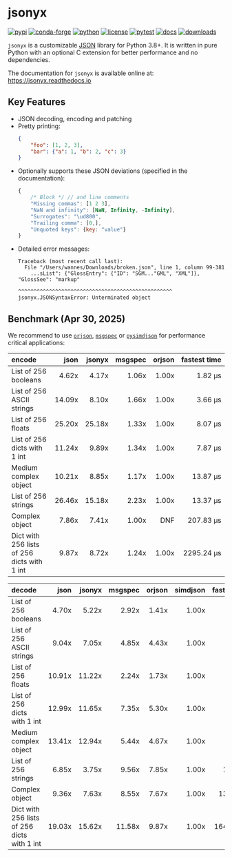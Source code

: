 # jsonyx

[![pypi](https://img.shields.io/pypi/v/jsonyx.svg)](http://pypi.org/project/jsonyx)
[![conda-forge](https://img.shields.io/conda/vn/conda-forge/jsonyx.svg)](https://anaconda.org/conda-forge/jsonyx)
[![python](https://img.shields.io/pypi/pyversions/jsonyx.svg)](http://pypi.org/project/jsonyx)
[![license](https://img.shields.io/pypi/l/jsonyx.svg)](http://pypi.org/project/jsonyx)
[![pytest](https://github.com/nineteendo/jsonyx/actions/workflows/pytest.yml/badge.svg?branch=2.3.x)](https://github.com/nineteendo/jsonyx/actions/workflows/pytest.yml)
[![docs](https://readthedocs.org/projects/jsonyx/badge/?version=stable)](https://jsonyx.readthedocs.io/en/stable/?badge=stable)
[![downloads](https://img.shields.io/pypi/dm/jsonyx.svg)](http://pypi.org/project/jsonyx)

`jsonyx` is a customizable [JSON](http://json.org) library for Python 3.8+. It
is written in pure Python with an optional C extension for better performance
and no dependencies.

The documentation for `jsonyx` is available online at: https://jsonyx.readthedocs.io

## Key Features

- JSON decoding, encoding and patching
- Pretty printing:
    ```json
    {
        "foo": [1, 2, 3],
        "bar": {"a": 1, "b": 2, "c": 3}
    }
    ```
- Optionally supports these JSON deviations (specified in the documentation):
    ```javascript
    {
        /* Block */ // and line comments
        "Missing commas": [1 2 3],
        "NaN and infinity": [NaN, Infinity, -Infinity],
        "Surrogates": "\ud800",
        "Trailing comma": [0,],
        "Unquoted keys": {key: "value"}
    }
    ```
- Detailed error messages:
    ```none
    Traceback (most recent call last):
      File "/Users/wannes/Downloads/broken.json", line 1, column 99-381
        ...sList": {"GlossEntry": {"ID": "SGM..."GML", "XML"]}, "GlossSee": "markup"
                                  ^^^^^^^^^^^^^^^^^^^^^^^^^^^^^^^^^^^^^^^^^^^^^^^^^^
    jsonyx.JSONSyntaxError: Unterminated object
    ```

## Benchmark (Apr 30, 2025)

We recommend to use [`orjson`](https://pypi.org/project/orjson),
[`msgspec`](https://pypi.org/project/msgspec) or
[`pysimdjson`](https://pypi.org/project/pysimdjson) for performance critical
applications:

| encode                                      |   json | jsonyx | msgspec | orjson | fastest time |
|:--------------------------------------------|-------:|-------:|--------:|-------:|-------------:|
| List of 256 booleans                        |  4.62x |  4.17x |   1.06x |  1.00x |      1.82 μs |
| List of 256 ASCII strings                   | 14.09x |  8.10x |   1.66x |  1.00x |      3.66 μs |
| List of 256 floats                          | 25.20x | 25.18x |   1.33x |  1.00x |      8.07 μs |
| List of 256 dicts with 1 int                | 11.24x |  9.89x |   1.34x |  1.00x |      7.87 μs |
| Medium complex object                       | 10.21x |  8.85x |   1.17x |  1.00x |     13.87 μs |
| List of 256 strings                         | 26.46x | 15.18x |   2.23x |  1.00x |     13.37 μs |
| Complex object                              |  7.86x |  7.41x |   1.00x |    DNF |    207.83 μs |
| Dict with 256 lists of 256 dicts with 1 int |  9.87x |  8.72x |   1.24x |  1.00x |   2295.24 μs |

| decode                                      |   json |  jsonyx | msgspec | orjson | simdjson | fastest time |
|:--------------------------------------------|-------:|--------:|--------:|-------:|---------:|-------------:|
| List of 256 booleans                        |  4.70x |   5.22x |   2.92x |  1.41x |    1.00x |      1.45 μs |
| List of 256 ASCII strings                   |  9.04x |   7.05x |   4.85x |  4.43x |    1.00x |      3.15 μs |
| List of 256 floats                          | 10.91x |  11.22x |   2.24x |  1.73x |    1.00x |      6.14 μs |
| List of 256 dicts with 1 int                | 12.99x |  11.65x |   7.35x |  5.30x |    1.00x |      6.11 μs |
| Medium complex object                       | 13.41x |  12.94x |   5.44x |  4.67x |    1.00x |      7.65 μs |
| List of 256 strings                         |  6.85x |   3.75x |   9.56x |  7.85x |    1.00x |     16.78 μs |
| Complex object                              |  9.36x |   7.63x |   8.55x |  7.67x |    1.00x |    136.11 μs |
| Dict with 256 lists of 256 dicts with 1 int | 19.03x |  15.62x |  11.58x |  9.87x |    1.00x |   1640.77 μs |
